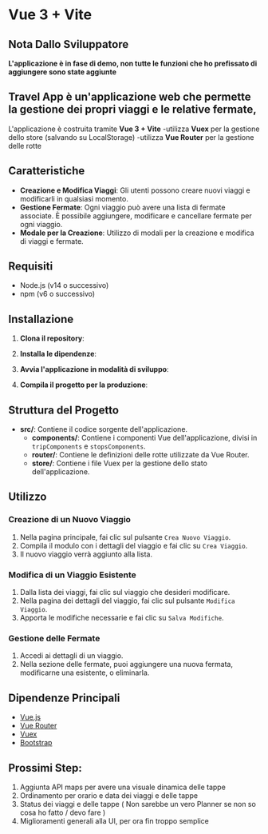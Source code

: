 # Vue 3 + Vite

## Nota Dallo Sviluppatore

**L'applicazione è in fase di demo, non tutte le funzioni che ho prefissato di aggiungere sono state aggiunte**

## Travel App è un'applicazione web che permette la gestione dei propri viaggi e le relative fermate,

L'applicazione è costruita tramite **Vue 3 + Vite**
-utilizza **Vuex** per la gestione dello store (salvando su LocalStorage)
-utilizza **Vue Router** per la gestione delle rotte

## Caratteristiche

- **Creazione e Modifica Viaggi**: Gli utenti possono creare nuovi viaggi e modificarli in qualsiasi momento.
- **Gestione Fermate**: Ogni viaggio può avere una lista di fermate associate. È possibile aggiungere, modificare e cancellare fermate per ogni viaggio.
- **Modale per la Creazione**: Utilizzo di modali per la creazione e modifica di viaggi e fermate.

## Requisiti

- Node.js (v14 o successivo)
- npm (v6 o successivo)

## Installazione

1. **Clona il repository**:

2. **Installa le dipendenze**:

3. **Avvia l'applicazione in modalità di sviluppo**:

4. **Compila il progetto per la produzione**:

## Struttura del Progetto

- **src/**: Contiene il codice sorgente dell'applicazione.
  - **components/**: Contiene i componenti Vue dell'applicazione, divisi in `tripComponents` e `stopsComponents`.
  - **router/**: Contiene le definizioni delle rotte utilizzate da Vue Router.
  - **store/**: Contiene i file Vuex per la gestione dello stato dell'applicazione.

## Utilizzo

### Creazione di un Nuovo Viaggio

1. Nella pagina principale, fai clic sul pulsante `Crea Nuovo Viaggio`.
2. Compila il modulo con i dettagli del viaggio e fai clic su `Crea Viaggio`.
3. Il nuovo viaggio verrà aggiunto alla lista.

### Modifica di un Viaggio Esistente

1. Dalla lista dei viaggi, fai clic sul viaggio che desideri modificare.
2. Nella pagina dei dettagli del viaggio, fai clic sul pulsante `Modifica Viaggio`.
3. Apporta le modifiche necessarie e fai clic su `Salva Modifiche`.

### Gestione delle Fermate

1. Accedi ai dettagli di un viaggio.
2. Nella sezione delle fermate, puoi aggiungere una nuova fermata, modificarne una esistente, o eliminarla.

## Dipendenze Principali

- [Vue.js](https://vuejs.org/)
- [Vue Router](https://router.vuejs.org/)
- [Vuex](https://vuex.vuejs.org/)
- [Bootstrap](https://getbootstrap.com/)

## Prossimi Step:

1. Aggiunta API maps per avere una visuale dinamica delle tappe
2. Ordinamento per orario e data dei viaggi e delle tappe
3. Status dei viaggi e delle tappe ( Non sarebbe un vero Planner se non so cosa ho fatto / devo fare )
4. Miglioramenti generali alla UI, per ora fin troppo semplice
